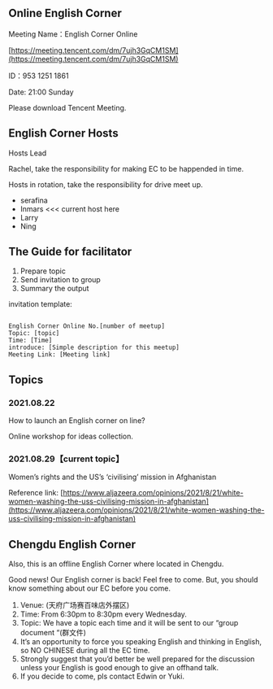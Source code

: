 ## Online English Corner 

Meeting Name：English Corner Online

[https://meeting.tencent.com/dm/7ujh3GqCM1SM](https://meeting.tencent.com/dm/7ujh3GqCM1SM)

ID：953 1251 1861

Date: 21:00 Sunday

Please download Tencent Meeting.

## English Corner Hosts


Hosts Lead

Rachel, take the responsibility for making EC to be happended in time.

Hosts in rotation, take the responsibility for drive meet up.

- serafina 
- Inmars <<< current host here
- Larry
- Ning  

## The Guide for facilitator

1. Prepare topic
2. Send invitation to group 
3. Summary the output

invitation template:

```

English Corner Online No.[number of meetup]
Topic: [topic]
Time: [Time]
introduce: [Simple description for this meetup]
Meeting Link: [Meeting link]

```



## Topics

### 2021.08.22

How to launch an English corner on line?

Online workshop for ideas collection.


### 2021.08.29【current topic】 

Women’s rights and the US’s ‘civilising’ mission in Afghanistan 

Reference link: [https://www.aljazeera.com/opinions/2021/8/21/white-women-washing-the-uss-civilising-mission-in-afghanistan](https://www.aljazeera.com/opinions/2021/8/21/white-women-washing-the-uss-civilising-mission-in-afghanistan)



## Chengdu English Corner

Also, this is an offline English Corner where located in Chengdu.

Good news! Our English corner is back! Feel free to come. But, you should know something about our EC before you come. 
1. Venue: (天府广场赛百味店外摆区)
2. Time: From 6:30pm to 8:30pm every Wednesday.
3. Topic: We have a topic each time and it will be sent to our “group document “(群文件)
4. It’s an opportunity to force you speaking English and thinking in English, so NO CHINESE during all the EC time.
5. Strongly suggest that you’d better be well prepared for the discussion unless your English is good enough to give an offhand talk.
6. If you decide to come, pls contact Edwin or Yuki.

